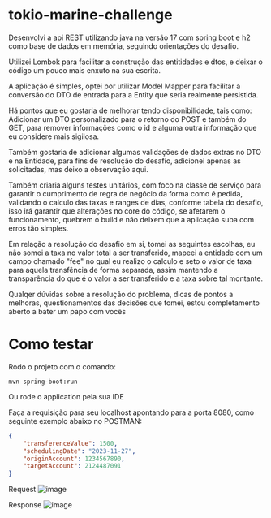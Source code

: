 # tokio-marine-challenge

Desenvolvi a api REST utilizando java na versão 17 com spring boot e h2 como base de dados em memória, seguindo orientações do desafio.

Utilizei Lombok para facilitar a construção das entitidades e dtos, e deixar o código um pouco mais enxuto na sua escrita.

A aplicação é simples, optei por utilizar Model Mapper para facilitar a conversão do DTO de entrada para a Entity que seria realmente persistida. 

Há pontos que eu gostaria de melhorar tendo disponibilidade, tais como:  Adicionar um DTO personalizado para o retorno do POST e também do GET, para remover informações como o id e alguma outra informação que eu considere mais sigilosa. 

Também gostaria de adicionar algumas validações de dados extras no DTO e na Entidade, para fins de resolução do desafio, adicionei apenas as solicitadas, mas deixo a observação aqui.

Também criaria alguns testes unitários, com foco na classe de serviço para garantir o cumprimento de regra de negócio da forma como é pedida, validando o calculo das taxas e ranges de dias, conforme tabela do desafio, isso irá garantir que alterações no core do código, se afetarem o funcionamento, quebrem o build e não deixem que a aplicação suba com erros tão simples. 

Em relação a resolução do desafio em si, tomei as seguintes escolhas, eu não somei a taxa no valor total a ser transferido, mapeei a entidade com um campo chamado "fee" no qual eu realizo o calculo e seto o valor de taxa para aquela transfência de forma separada, assim mantendo a transparência do que é o valor a ser transferido e a taxa sobre tal montante. 

Qualqer dúvidas sobre a resolução do problema, dicas de pontos a melhoras, questionamentos das decisões que tomei, estou completamento aberto a bater um papo com vocês

# Como testar

Rodo o projeto com o comando:

~~~
mvn spring-boot:run
~~~

Ou rode o application pela sua IDE 

Faça a requisição para seu localhost apontando para a porta 8080, como seguinte exemplo abaixo no POSTMAN:

~~~JSON
{
    "transferenceValue": 1500,
    "schedulingDate": "2023-11-27",
    "originAccount": 1234567890,
    "targetAccount": 2124487091
}
~~~

Request
![image](https://github.com/evecoutinho/tokio-marine-challenge/assets/60928326/d0080341-d2e8-48bd-9a2e-a5e9c7898b4f)

Response
![image](https://github.com/evecoutinho/tokio-marine-challenge/assets/60928326/ac4d8e5a-49a8-4886-877d-16aa22da293c)






